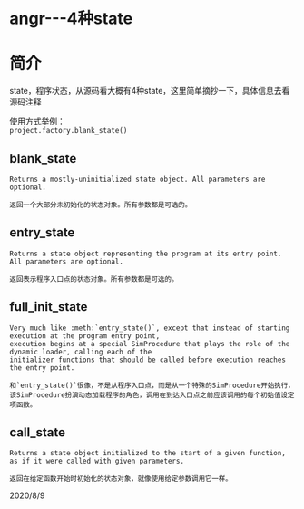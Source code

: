 # angr---4种state

简介
===

state，程序状态，从源码看大概有4种state，这里简单摘抄一下，具体信息去看源码注释  

使用方式举例：  
`project.factory.blank_state()`  


blank_state
-----------
```
Returns a mostly-uninitialized state object. All parameters are optional.
```
```
返回一个大部分未初始化的状态对象。所有参数都是可选的。
```


entry_state
-----------
```
Returns a state object representing the program at its entry point. All parameters are optional.
```
```
返回表示程序入口点的状态对象。所有参数都是可选的。
```


full_init_state
---------------
```
Very much like :meth:`entry_state()`, except that instead of starting execution at the program entry point,
execution begins at a special SimProcedure that plays the role of the dynamic loader, calling each of the 
initializer functions that should be called before execution reaches the entry point.
```
```
和`entry_state()`很像，不是从程序入口点，而是从一个特殊的SimProcedure开始执行，
该SimProcedure扮演动态加载程序的角色，调用在到达入口点之前应该调用的每个初始值设定项函数。
```


call_state
----------
```
Returns a state object initialized to the start of a given function, as if it were called with given parameters.
```
```
返回在给定函数开始时初始化的状态对象，就像使用给定参数调用它一样。
```


2020/8/9  
